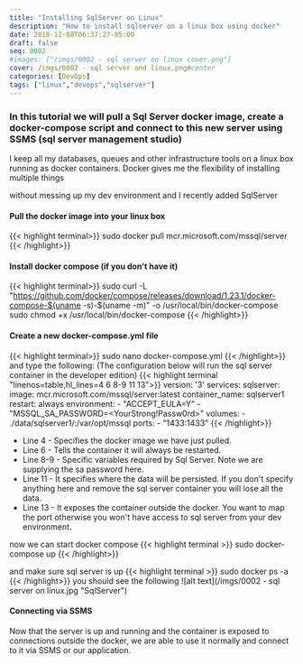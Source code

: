 ```yaml
---
title: "Installing SqlServer on Linux"
description: "How to install sqlserver on a linux box using docker"
date: 2018-12-08T06:37:27-05:00
draft: false
seq: 0002
#images: ["/imgs/0002 - sql server on linux cover.png"]
cover: /imgs/0002 - sql server and linux.png#center 
categories: [DevOps]
tags: ["linux","devops","sqlserver"]
---
```

### In this tutorial we will pull a Sql Server docker image, create a docker-compose script and connect to this new server using SSMS (sql server management studio)  
<!--more--> I keep all my databases, queues and other infrastructure tools on a linux box running as docker containers. Docker gives me the flexibility of installing multiple things 
without messing up my dev environment and I recently added SqlServer

#### Pull the docker image into your linux box
{{< highlight terminal>}}
sudo docker pull mcr.microsoft.com/mssql/server
{{< /highlight>}}

#### Install docker compose (if you don't have it)
{{< highlight terminal>}}
sudo curl -L "https://github.com/docker/compose/releases/download/1.23.1/docker-compose-$(uname -s)-$(uname -m)" -o /usr/local/bin/docker-compose
sudo chmod +x /usr/local/bin/docker-compose
{{< /highlight>}}
 
#### Create a new docker-compose.yml file
{{< highlight terminal>}}
sudo nano docker-compose.yml
{{< /highlight>}}
and type the following: (The configuration below will run the sql server container in the developer edition)
{{< highlight terminal "linenos=table,hl_lines=4 6 8-9 11 13">}}
version: '3'
services:
  sqlserver:
    image: mcr.microsoft.com/mssql/server:latest
    container_name: sqlserver1
    restart: always
    environment:
      - "ACCEPT_EULA=Y"
      - "MSSQL_SA_PASSWORD=<YourStrong!Passw0rd>"
    volumes:
      - ./data/sqlserver1/:/var/opt/mssql
    ports:
      - "1433:1433"
{{< /highlight>}} 

* Line 4 - Specifies the docker image we have just pulled.
* Line 6 - Tells the container it will always be restarted.
* Line 8-9 - Specific variables required by Sql Server. Note we are supplying the sa password here.
* Line 11 - It specifies where the data will be persisted. If you don't specify anything here and remove the sql server container you will lose all the data.
* Line 13 - It exposes the container outside the docker. You want to map the port otherwise you won't have access to sql server from your dev environment.


now we can start docker compose
{{< highlight terminal >}}
sudo docker-compose up
{{< /highlight>}}

and make sure sql server is up
{{< highlight terminal >}}
sudo docker ps -a
{{< /highlight>}}
you should see the following
![alt text](/imgs/0002 - sql server on linux.jpg "SqlServer")

#### Connecting via SSMS
Now that the server is up and running and the container is exposed to connections outside the docker, we are able to use it normally and connect to it via SSMS or our application.




